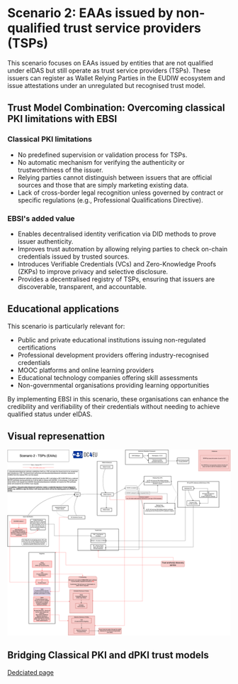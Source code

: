 # Scenario 2: EAAs issued by non-qualified trust service providers (TSPs)

This scenario focuses on EAAs issued by entities that are not qualified under eIDAS but still operate as trust service providers (TSPs). These issuers can register as Wallet Relying Parties in the EUDIW ecosystem and issue attestations under an unregulated but recognised trust model.

## Trust Model Combination: Overcoming classical PKI limitations with EBSI

### Classical PKI limitations

- No predefined supervision or validation process for TSPs.
- No automatic mechanism for verifying the authenticity or trustworthiness of the issuer.
- Relying parties cannot distinguish between issuers that are official sources and those that are simply marketing existing data.
- Lack of cross-border legal recognition unless governed by contract or specific regulations (e.g., Professional Qualifications Directive).

### EBSI's added value

- Enables decentralised identity verification via DID methods to prove issuer authenticity.
- Improves trust automation by allowing relying parties to check on-chain credentials issued by trusted sources.
- Introduces Verifiable Credentials (VCs) and Zero-Knowledge Proofs (ZKPs) to improve privacy and selective disclosure.
- Provides a decentralised registry of TSPs, ensuring that issuers are discoverable, transparent, and accountable.

## Educational applications

This scenario is particularly relevant for:
- Public and private educational institutions issuing non-regulated certifications
- Professional development providers offering industry-recognised credentials
- MOOC platforms and online learning providers
- Educational technology companies offering skill assessments
- Non-governmental organisations providing learning opportunities

By implementing EBSI in this scenario, these organisations can enhance the credibility and verifiability of their credentials without needing to achieve qualified status under eIDAS.

## Visual represenattion

![Visual representation of Scenario 2 - TSPs (EAAs)](20242001%20BCN%20Workshop.drawio.png)

## Bridging Classical PKI and dPKI trust models

[Dedciated page](./trust_modes_bridge.md)
